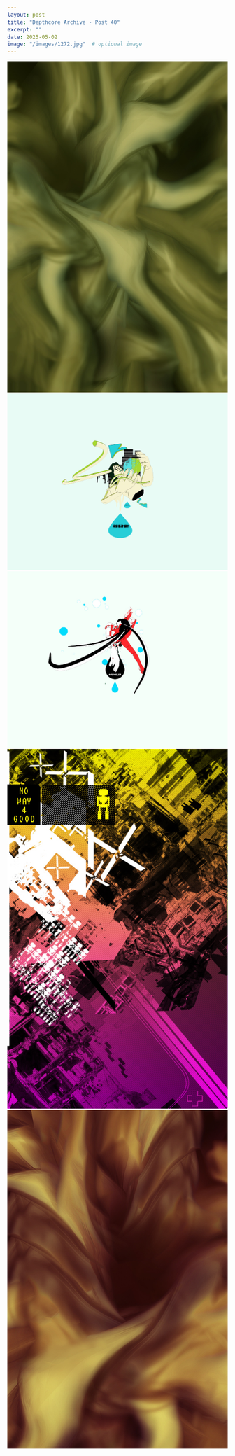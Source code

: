 ```yaml
---
layout: post
title: "Depthcore Archive - Post 40"
excerpt: ""
date: 2025-05-02
image: "/images/1272.jpg"  # optional image
---
```


<img src="/images/1272.jpg">
<img src="/images/1274.jpg" alt="1274.jpg"/>
<img src="/images/1275.jpg" alt="1275.jpg"/>
<img src="/images/1276.jpg" alt="1276.jpg"/>
<img src="/images/1277.jpg" alt="1277.jpg"/>
